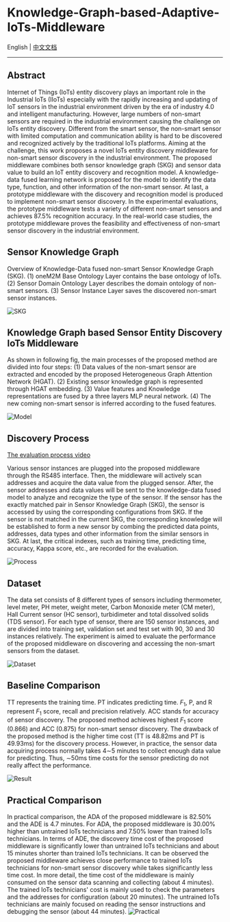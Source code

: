 # Knowledge-Graph-based-Adaptive-IoTs-Middleware

English | [中文文档](README_zh.md)

***
## Abstract
Internet of Things (IoTs) entity discovery plays an important role in the Industrial IoTs (IIoTs) especially with the rapidly increasing and updating of IoT sensors in the industrial environment driven by the era of industry 4.0 and intelligent manufacturing.
However, large numbers of non-smart sensors are required in the industrial environment causing the challenge on IoTs entity discovery.
Different from the smart sensor, the non-smart sensor with limited computation and communication ability is hard to be discovered and recognized actively by the traditional IoTs platforms.
Aiming at the challenge, this work proposes a novel IoTs entity discovery middleware for non-smart sensor discovery in the industrial environment.
The proposed middleware combines both sensor knowledge graph (SKG) and sensor data value to build an IoT entity discovery and recognition model.
A knowledge-data fused learning network is proposed for the model to identify the data type, function, and other information of the non-smart sensor.
At last, a prototype middleware with the discovery and recognition model is produced to implement non-smart sensor discovery.
In the experimental evaluations, the prototype middleware tests a variety of different non-smart sensors and achieves 87.5\% recognition accuracy. 
In the real-world case studies, the prototype middleware proves the feasibility and effectiveness of non-smart sensor discovery in the industrial environment.

## Sensor Knowledge Graph
Overview of Knowledge-Data fused non-smart Sensor Knowledge Graph (SKG). (1) oneM2M Base Ontology Layer contains the base ontology of IoTs. (2) Sensor Domain Ontology Layer describes the domain ontology of non-smart sensors. (3) Sensor Instance Layer saves the discovered non-smart sensor instances.

![SKG](http://43.228.77.195:8083/pic/paper/en/kg.jpg)

## Knowledge Graph based Sensor Entity Discovery IoTs Middleware
As shown in following fig, the main processes of the proposed method are divided into four steps: (1) Data values of the non-smart sensor are extracted and encoded by the proposed Heterogeneous Graph Attention Network (HGAT). (2) Existing sensor knowledge graph is represented through HGAT embedding. (3) Value features and Knowledge representations are fused by a three layers MLP neural network. (4) The new coming non-smart sensor is inferred according to the fused features.

![Model](http://43.228.77.195:8083/pic/paper/en/model.png)

## Discovery Process

[The evaluation process video](http://43.228.77.195:8083/vueDataV/#/datav)

Various sensor instances are plugged into the proposed middleware through the RS485 interface. Then, the middleware will actively scan addresses and acquire the data value from the plugged sensor. After, the sensor addresses and data values will be sent to the knowledge-data fused model to analyze and recognize the type of the sensor. If the sensor has the exactly matched pair in Sensor Knowledge Graph (SKG), the sensor is accessed by using the corresponding configurations from SKG. If the sensor is not matched in the current SKG, the corresponding knowledge will be established to form a new sensor by combing the predicted data points, addresses, data types and other information from the similar sensors in SKG.
At last, the critical indexes, such as training time, predicting time, accuracy, Kappa score, etc., are recorded for the evaluation.

![Process](http://43.228.77.195:8083/pic/paper/en/model.png)

## Dataset
The data set consists of 8 different types of sensors including thermometer, level meter, PH meter, weight meter, Carbon Monoxide meter (CM meter), Hall Current sensor (HC sensor), turbidimeter and total dissolved solids (TDS sensor).  For each type of sensor, there are 150 sensor instances, and are divided into training set, validation set and test set with 90, 30 and 30 instances relatively. The experiment is aimed to evaluate the performance of the proposed middleware on discovering and accessing the non-smart sensors from the dataset.

![Dataset](http://43.228.77.195:8083/pic/paper/en/dataset.png)

## Baseline Comparison
TT represents the training time. PT indicates predicting time. $F_1$, P, and R represent $F_1$ score, recall and precision relatively. ACC stands for accuracy of sensor discovery. The proposed method achieves highest $F_1$ score (0.866) and ACC (0.875) for non-smart sensor discovery. 
The drawback of the proposed method is the higher time cost (TT is 48.82ms and PT is 49.93ms) for the discovery process.
However, in practice, the sensor data acquiring process normally takes 4$\sim$5 minutes to collect enough data value for predicting. Thus, $\sim$50ms time costs for the sensor predicting do not really affect the performance.

![Result](http://43.228.77.195:8083/pic/paper/en/result.png)

## Practical Comparison
In practical comparison, the ADA of the proposed middleware is 82.50\% and the ADE is 4.7 minutes. For ADA, the proposed middleware is 30.00\% higher than untrained IoTs technicians and 7.50\% lower than trained IoTs technicians. In terms of ADE, the discovery time cost of the proposed middleware is significantly lower than untrained IoTs technicians and about 15 minutes shorter than trained IoTs technicians. 
It can be observed the proposed middleware achieves close performance to trained IoTs technicians for non-smart sensor discovery while takes significantly less time cost. 
In more detail, the time cost of the middleware is mainly consumed on the sensor data scanning and collecting (about 4 minutes). The trained IoTs technicians' cost is mainly used to check the parameters and the addresses for configuration (about 20 minutes). The untrained IoTs technicians are mainly focused on reading the sensor instructions and debugging the sensor (about 44 minutes).
![Practical](http://43.228.77.195:8083/pic/paper/en/compare.png)